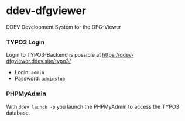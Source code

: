 # ddev-dfgviewer

DDEV Development System for the DFG-Viewer

### TYPO3 Login

Login to TYPO3-Backend is possible at https://ddev-dfgviewer.ddev.site/typo3/

* Login: `admin`
* Password: `adminslub`

### PHPMyAdmin

With `ddev launch -p` you launch the PHPMyAdmin to access the TYPO3 database.
